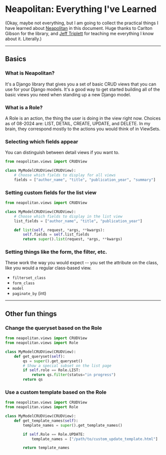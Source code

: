 # Neapolitan: Everything I've Learned 

(Okay, maybe not everything, but I am going to collect the practical things I have learned about [Neapolitan](https://github.com/carltongibson/neapolitan) in this document. Huge thanks to Carlton Gibson for the library, and [Jeff Triplett](https://webology.dev/) for teaching me everything I know about it. Literally.) 

---

## Basics 

### What is Neapolitan? 

It's a Django library that gives you a set of basic CRUD views that you can use for your Django models. It's a good way to get started building all of the basic views you need when standing up a new Django model. 

### What is a Role? 

A Role is an action, the thing the user is doing in the view right now. Choices as of 08-2024 are: LIST, DETAIL, CREATE, UPDATE, and DELETE. In my brain, they correspond mostly to the actions you would think of in ViewSets. 

### Selecting which fields appear 

You can distinguish between detail views if you want to. 

```py
from neapolitan.views import CRUDView

class MyModelCRUDView(CRUDView):
    # Choose which fields to display for all views 
    fields = ["author_name", "title", "publication_year", "summary"]
```

### Setting custom fields for the list view 

```py
from neapolitan.views import CRUDView

class MyModelCRUDView(CRUDView):
    # Choose which fields to display in the list view
    list_fields = ["author_name", "title", "publication_year"] 

    def list(self, request, *args, **kwargs):
        self.fields = self.list_fields
        return super().list(request, *args, **kwargs)
```

### Setting things like the form, the filter, etc. 

These work the way you would expect -- you set the attribute on the class, like you would a regular class-based view. 

- `filterset_class`
- `form_class`
- `model`
- `paginate_by` (int)


---

## Other fun things 

### Change the queryset based on the Role 

```py
from neapolitan.views import CRUDView
from neapolitan.views import Role

class MyModelCRUDView(CRUDView):
    def get_queryset(self):
        qs = super().get_queryset()
        # Show a special subset on the list page 
        if self.role == Role.LIST:
            return qs.filter(status="in progress")
        return qs
```

### Use a custom template based on the Role 

```py
from neapolitan.views import CRUDView
from neapolitan.views import Role

class MyModelCRUDView(CRUDView):
    def get_template_names(self):
        template_names = super().get_template_names()

        if self.Role == Role.UPDATE:
            template_names = ["/path/to/custom_update_template.html"]

        return template_names
```

